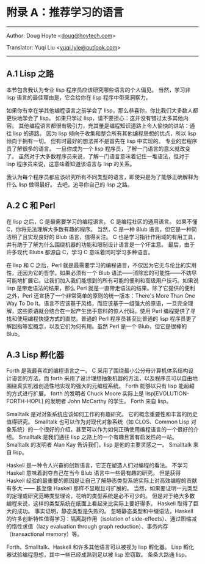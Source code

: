 # 附录 A：推荐学习的语言

---

Author: Doug Hoyte <[doug@hoytech.com](mailto:doug@hoytech.com)>

Translator: Yuqi Liu <[yuqi.lyle@outlook.com](mailto:yuqi.lyle@outlook.com)>

---

## A.1 Lisp 之路


本节包含我认为专业 lisp 程序员应该研究哪些语言的个人偏见。 当然，学习非 lisp 语言的最佳理由是，它会给你在 lisp 程序中带来洞察力。


如果你有幸在学其他编程语言之前学会了 lisp，那么恭喜你，你比我们大多数人都更快地学会了 lisp。 如果只学过 lisp，请不要担心：这并没有错过太多其他内容。 其他编程语言都很有吸引力，充其量是编程知识道路上令人愉快的进站：通往 lisp 的道路。 因为 lisp 倾向于收集和整合所有其他编程思想的优点，所以 lisp 倾向于拥有一切。 但有时最好的想法并不是首先在 lisp 中实现的。 专业的宏程序员了解很多的语言。 一旦你成为一个 lisp 程序员，了解一门语言的意义就改变了。 虽然对于大多数程序员来说，了解一门语言意味着记住一堆语法，但对于 lisp 程序员来说，这意味着知道该语言与 lisp 的关系。


我认为每个程序员都应该研究所有不同类型的语言，即使只是为了能够正确解释为什么 lisp 做得最好。 去吧，追寻你自己的 lisp 之路。


## A.2 C 和 Perl


在 lisp 之后，C 是最需要学习的编程语言。 C 是编程社区的通用语言。 如果不懂 C，你将无法理解大多数有趣的程序。 当然，C 是一种 Blub 语言，但它是一种简洁明了且实现良好的 Blub 语言，值得关注。 C 也是学习指针作用域的有用工具，并有助于了解为什么围绕机器的功能和限制设计语言是一个坏主意。 最后，由于许多现代 Blubs 都源自 C，学习 C 意味着同时学习多种语言。


在 lisp 和 C 之后，Perl 就是最需要学习的编程语言，不仅因为它无与伦比的实用性，还因为它的哲学。如果必须有一个 Blub 语法——消除宏的可能性——不妨尽可能地扩展它。让我们加入我们能想到的所有可能的便利和高级用户技巧。如果说 lisp 是带走语法的结果，那么 Perl 就是一直带走语法的结果。除了它提供的便利之外，Perl 还宣扬了一个非常简单的原则的统一版本：There's More Than One Way To Do It。语言不应该基于风格，而应该基于一组强大的原语，一旦完全理解，这些原语就会结合在一起产生出乎意料的惊人代码。使用 Perl 编程提供了寻找和使用编程快捷方式的直觉。普通的 Perl 程序员甚至比普通的 lisp 程序员更了解回指等宏概念，以及它们为何有用。虽然 Perl 是一个 Blub，但它是很棒的 Blub。


## A.3 Lisp 孵化器


Forth 是我最喜欢的编程语言之一。 C 采用了围绕最小公分母计算机体系结构设计语言的方法，而 forth 采用了设计理想抽象机器的方法，以及程序员可以自由地围绕真实机器创造性地实现的强大的元编程系统。 Forth 能够以只有 lisp 能超越的方式进行扩展。 forth 的发明者 Chuck Moore 实际上是 lisp[EVOLUTION-FORTH-HOPL] 的发明者 John McCarthy 的学生。 Forth 来自 lisp。


Smalltalk 是对对象系统应该如何工作的有趣研究。 它的概念重要性和丰富的历史值得研究。 Smalltalk 也可以作为对现代对象系统（如 CLOS、Common Lisp 对象系统）的一个很好的介绍，甚至可以作为如何正确使用编程语言的一个很好的介绍。 Smalltalk 是我们通往 lisp 之路上的一个有趣且富有启发性的一站。 Smalltalk 的发明者 Alan Kay 告诉我们，lisp 是他的主要灵感之一。 Smalltalk 来自 lisp。


Haskell 是一种令人兴奋的创新语言，它正在塑造人们对编程的看法。 不学习 Haskell 意味着剥夺自己在当今 Blub 语言中一些最有趣的研究。 但是获得 Haskell 经验的最重要的原因是让自己了解静态类型系统实际上对高效编程的贡献有多大 —— 甚至像 Haskell 那样不显眼且可扩展的。 当然，如果要证明一元类型的定理或研究范畴类型理论，花哨的类型系统是必不可少的。 但是对于绝大多数编程来说，这样的类型系统在纸面上看起来比实际上要好得多。 Haskell 取得了巨大的成功。 事实证明，静态类型是失败的。 忽略静态类型和中缀语法，Haskell 的许多创新特性值得学习：隔离副作用（isolation of side-effects）、通过图缩减的惰性求值（lazy evaluation through graph reduction）、事务内存（transactional memory）等。


Forth、Smalltalk、Haskell 和许多其他语言可以被视为 lisp 孵化器。 Lisp 孵化器试验编程思想，其中一些已经成熟到足以被 lisp 宏窃取。 条条大路通 lisp。

